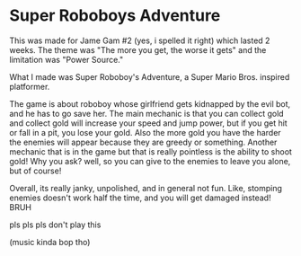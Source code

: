 # Super Roboboys Adventure
 
This was made for Jame Gam #2 (yes, i spelled it right) which lasted 2 weeks. The theme was "The more you get, the worse it gets" and the limitation was "Power Source."

What I made was Super Roboboy's Adventure, a Super Mario Bros. inspired platformer.

The game is about roboboy whose girlfriend gets kidnapped by the evil bot, and he has to go save her. The main mechanic is that you can collect gold and collect gold will increase your speed and jump power, but if you get hit or fall in a pit, you lose your gold. Also the more gold you have the harder the enemies will appear because they are greedy or something. 
Another mechanic that is in the game but that is really pointless is the ability to shoot gold! Why you ask? well, so you can give to the enemies to leave you alone, but of course! 

Overall, its really janky, unpolished, and in general not fun. Like, stomping enemies doesn't work half the time, and you will get damaged instead! BRUH

pls pls pls don't play this


(music kinda bop tho)
